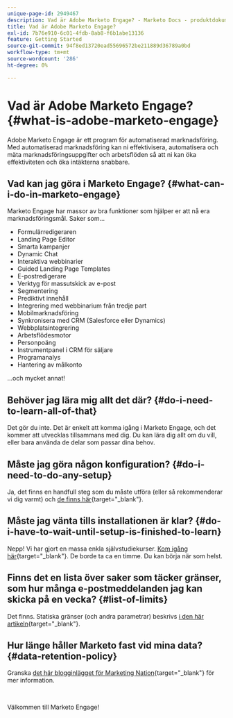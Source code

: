 ```yaml
---
unique-page-id: 2949467
description: Vad är Adobe Marketo Engage? - Marketo Docs - produktdokumentation
title: Vad är Adobe Marketo Engage?
exl-id: 7b76e910-6c01-4fdb-8ab8-f6b1abe13136
feature: Getting Started
source-git-commit: 94f8ed13720ead55696572be211889d36789a0bd
workflow-type: tm+mt
source-wordcount: '286'
ht-degree: 0%

---
```


# Vad är Adobe Marketo Engage? {#what-is-adobe-marketo-engage}

Adobe Marketo Engage är ett program för automatiserad marknadsföring. Med automatiserad marknadsföring kan ni effektivisera, automatisera och mäta marknadsföringsuppgifter och arbetsflöden så att ni kan öka effektiviteten och öka intäkterna snabbare.

## Vad kan jag göra i Marketo Engage? {#what-can-i-do-in-marketo-engage}

Marketo Engage har massor av bra funktioner som hjälper er att nå era marknadsföringsmål. Saker som...

* Formulärredigeraren
* Landing Page Editor
* Smarta kampanjer
* Dynamic Chat
* Interaktiva webbinarier
* Guided Landing Page Templates
* E-postredigerare
* Verktyg för massutskick av e-post
* Segmentering
* Prediktivt innehåll
* Integrering med webbinarium från tredje part
* Mobilmarknadsföring
* Synkronisera med CRM (Salesforce eller Dynamics)
* Webbplatsintegrering
* Arbetsflödesmotor
* Personpoäng
* Instrumentpanel i CRM för säljare
* Programanalys
* Hantering av målkonto

...och mycket annat!

## Behöver jag lära mig allt det där? {#do-i-need-to-learn-all-of-that}

Det gör du inte. Det är enkelt att komma igång i Marketo Engage, och det kommer att utvecklas tillsammans med dig. Du kan lära dig allt om du vill, eller bara använda de delar som passar dina behov.

## Måste jag göra någon konfiguration? {#do-i-need-to-do-any-setup}

Ja, det finns en handfull steg som du måste utföra (eller så rekommenderar vi dig varmt) och [de finns här](/help/marketo/getting-started/initial-setup/setup-steps.md){target="_blank"}.

## Måste jag vänta tills installationen är klar? {#do-i-have-to-wait-until-setup-is-finished-to-learn}

Nepp! Vi har gjort en massa enkla självstudiekurser. [Kom igång här](/help/marketo/getting-started/quick-wins/get-set-up-and-add-a-person.md){target="_blank"}. De borde ta ca en timme. Du kan börja när som helst.

## Finns det en lista över saker som täcker gränser, som hur många e-postmeddelanden jag kan skicka på en vecka? {#list-of-limits}

Det finns. Statiska gränser (och andra parametrar) beskrivs [i den här artikeln](https://helpx.adobe.com/se/legal/product-descriptions/adobe-marketo-engage---product-description.html#performance-guardrails){target="_blank"}.

## Hur länge håller Marketo fast vid mina data? {#data-retention-policy}

Granska [det här blogginlägget för Marketing Nation](https://nation.marketo.com/t5/knowledgebase/marketo-activities-data-retention-policy-overview-amp-faq/ta-p/250750){target="_blank"} för mer information.

<br>

Välkommen till Marketo Engage!
